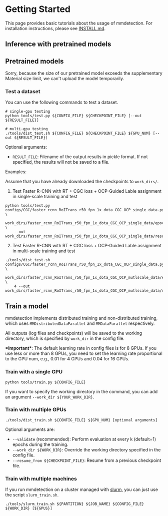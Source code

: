 # Getting Started

This page provides basic tutorials about the usage of mmdetection.
For installation instructions, please see [INSTALL.md](doc/INSTALL.md).



## Inference with pretrained models

## Pretrained models

Sorry, because the size of our pretrained model exceeds the supplementary Material size limit, we can't upload the model temporarily.

### Test a dataset

You can use the following commands to test a dataset.

```shell
# single-gpu testing
python tools/test.py ${CONFIG_FILE} ${CHECKPOINT_FILE} [--out ${RESULT_FILE}]

# multi-gpu testing
./tools/dist_test.sh ${CONFIG_FILE} ${CHECKPOINT_FILE} ${GPU_NUM} [--out ${RESULT_FILE}]
```

Optional arguments:
- `RESULT_FILE`: Filename of the output results in pickle format. If not specified, the results will not be saved to a file.

Examples:

Assume that you have already downloaded the checkpoints to `work_dirs/`.

1. Test Faster R-CNN with RT + CGC loss + OCP-Guided Lable assignment in single-scale training and test

```shell
python tools/test.py configs/CGC/faster_rcnn_RoITrans_r50_fpn_1x_dota_CGC_OCP_single_data.py \
    work_dirs/faster_rcnn_RoITrans_r50_fpn_1x_dota_CGC_OCP_single_data/epoch_12.pth \ 
    --out work_dirs/faster_rcnn_RoITrans_r50_fpn_1x_dota_CGC_OCP_single_data/results.pkl
```

2. Test Faster R-CNN with RT + CGC loss + OCP-Guided Lable assignment in multi-scale training and test

```shell
./tools/dist_test.sh configs/CGC/faster_rcnn_RoITrans_r50_fpn_1x_dota_CGC_OCP_single_data.py \
    work_dirs/faster_rcnn_RoITrans_r50_fpn_1x_dota_CGC_OCP_mutlscale_data/epoch_12.pth \
    4 --out work_dirs/faster_rcnn_RoITrans_r50_fpn_1x_dota_CGC_OCP_mutlscale_data/results.pkl 
```



## Train a model

mmdetection implements distributed training and non-distributed training,
which uses `MMDistributedDataParallel` and `MMDataParallel` respectively.

All outputs (log files and checkpoints) will be saved to the working directory,
which is specified by `work_dir` in the config file.

**\*Important\***: The default learning rate in config files is for 8 GPUs.
If you use less or more than 8 GPUs, you need to set the learning rate proportional
to the GPU num, e.g., 0.01 for 4 GPUs and 0.04 for 16 GPUs.

### Train with a single GPU

```shell
python tools/train.py ${CONFIG_FILE}
```

If you want to specify the working directory in the command, you can add an argument `--work_dir ${YOUR_WORK_DIR}`.

### Train with multiple GPUs

```shell
./tools/dist_train.sh ${CONFIG_FILE} ${GPU_NUM} [optional arguments]
```

Optional arguments are:

- `--validate` (recommended): Perform evaluation at every k (default=1) epochs during the training.
- `--work_dir ${WORK_DIR}`: Override the working directory specified in the config file.
- `--resume_from ${CHECKPOINT_FILE}`: Resume from a previous checkpoint file.

### Train with multiple machines

If you run mmdetection on a cluster managed with [slurm](https://slurm.schedmd.com/), you can just use the script `slurm_train.sh`.

```shell
./tools/slurm_train.sh ${PARTITION} ${JOB_NAME} ${CONFIG_FILE} ${WORK_DIR} [${GPUS}]
```




